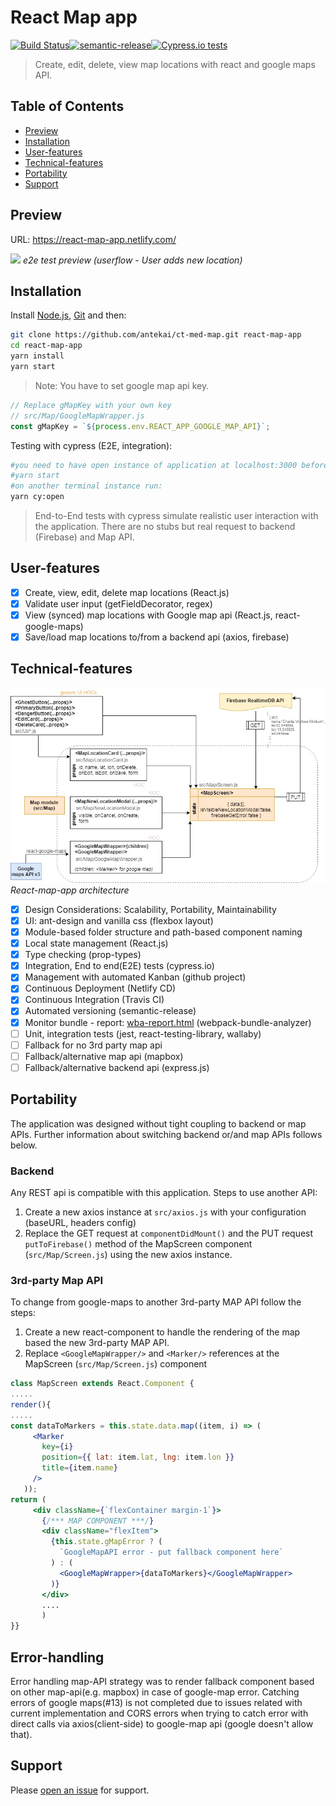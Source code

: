 # React Map app

[![Build Status](https://travis-ci.org/antekai/ct-med-map.svg?branch=master)](https://travis-ci.org/antekai/ct-med-map)[![semantic-release](https://img.shields.io/badge/%20%20%F0%9F%93%A6%F0%9F%9A%80-semantic--release-e10079.svg)](https://github.com/semantic-release/semantic-release)[![Cypress.io tests](https://img.shields.io/badge/cypress.io-tests-green.svg?style=flat-square)](https://cypress.io)

> Create, edit, delete, view map locations with react and google maps API.

## Table of Contents

- [Preview](#preview)
- [Installation](#installation)
- [User-features](#user-features)
- [Technical-features](#Technical-features)
- [Portability](#portability)
- [Support](#support)

## Preview

URL: https://react-map-app.netlify.com/

![](react-map-app-cy.gif)
_e2e test preview (userflow - User adds new location)_

## Installation

Install [Node.js](https://nodejs.org/en/), [Git](https://git-scm.com/) and then:

```sh
git clone https://github.com/antekai/ct-med-map.git react-map-app
cd react-map-app
yarn install
yarn start
```

> Note: You have to set google map api key.

```js
// Replace gMapKey with your own key
// src/Map/GoogleMapWrapper.js
const gMapKey = `${process.env.REACT_APP_GOOGLE_MAP_API}`;
```

Testing with cypress (E2E, integration):

```sh
#you need to have open instance of application at localhost:3000 before using cypress:
#yarn start
#on another terminal instance run:
yarn cy:open
```

> End-to-End tests with cypress simulate realistic user interaction with the application. There are no stubs but real request to backend (Firebase) and Map API.

## User-features

- [x] Create, view, edit, delete map locations (React.js)
- [x] Validate user input (getFieldDecorator, regex)
- [x] View (synced) map locations with Google map api (React.js, react-google-maps)
- [x] Save/load map locations to/from a backend api (axios, firebase)

## Technical-features

![](react-map-app-arc.jpg)  
_React-map-app architecture_

- [x] Design Considerations: Scalability, Portability, Maintainability
- [x] UI: ant-design and vanilla css (flexbox layout)
- [x] Module-based folder structure and path-based component naming
- [x] Local state management (React.js)
- [x] Type checking (prop-types)
- [x] Integration, End to end(E2E) tests (cypress.io)
- [x] Management with automated Kanban (github project)
- [x] Continuous Deployment (Netlify CD)
- [x] Continuous Integration (Travis CI)
- [x] Automated versioning (semantic-release)
- [x] Monitor bundle - report: [wba-report.html](http://htmlpreview.github.io/?https://github.com/antekai/ct-med-map/blob/master/bundleReports/wba-report.html) (webpack-bundle-analyzer)
- [ ] Unit, integration tests (jest, react-testing-library, wallaby)
- [ ] Fallback for no 3rd party map api
- [ ] Fallback/alternative map api (mapbox)
- [ ] Fallback/alternative backend api (express.js)

## Portability

The application was designed without tight coupling to backend or map APIs. Further information about switching backend or/and map APIs follows below.

### Backend

Any REST api is compatible with this application. Steps to use another API:

1. Create a new axios instance at `src/axios.js` with your configuration (baseURL, headers config)
2. Replace the GET request at `componentDidMount()` and the PUT request `putToFirebase()` method of the MapScreen component (`src/Map/Screen.js`) using the new axios instance.

### 3rd-party Map API

To change from google-maps to another 3rd-party MAP API follow the steps:

1. Create a new react-component to handle the rendering of the map based the new 3rd-party MAP API.
2. Replace `<GoogleMapWrapper/>` and `<Marker/>` references at the MapScreen (`src/Map/Screen.js`) component

```jsx
class MapScreen extends React.Component {
.....
render(){
.....
const dataToMarkers = this.state.data.map((item, i) => (
     <Marker
       key={i}
       position={{ lat: item.lat, lng: item.lon }}
       title={item.name}
     />
   ));
return (
     <div className={`flexContainer margin-1`}>
       {/*** MAP COMPONENT ***/}
       <div className="flexItem">
         {this.state.gMapError ? (
           `GoogleMapAPI error - put fallback component here`
         ) : (
           <GoogleMapWrapper>{dataToMarkers}</GoogleMapWrapper>
         )}
       </div>
       ....
       )
}}
```

## Error-handling

Error handling map-API strategy was to render fallback component based on other map-api(e.g. mapbox) in case of google-map error. Catching errors of google maps(#13) is not completed due to issues related with current implementation and CORS errors when trying to catch error with direct calls via axios(client-side) to google-map api (google doesn't allow that).

## Support

Please [open an issue](https://github.com/antekai/ct-med-map/issues/new) for support.
